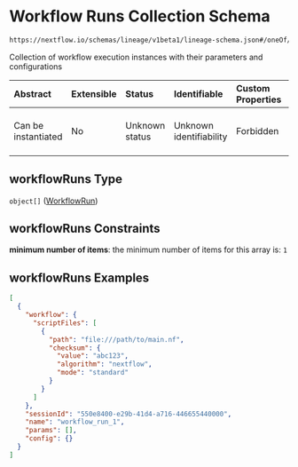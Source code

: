 # Workflow Runs Collection Schema

```txt
https://nextflow.io/schemas/lineage/v1beta1/lineage-schema.json#/oneOf/1/properties/workflowRuns
```

Collection of workflow execution instances with their parameters and configurations

| Abstract            | Extensible | Status         | Identifiable            | Custom Properties | Additional Properties | Access Restrictions | Defined In                                                                                                       |
| :------------------ | :--------- | :------------- | :---------------------- | :---------------- | :-------------------- | :------------------ | :--------------------------------------------------------------------------------------------------------------- |
| Can be instantiated | No         | Unknown status | Unknown identifiability | Forbidden         | Allowed               | none                | [nextflow-lineage-v1beta1-schema.json\*](../out/out/nextflow-lineage-v1beta1-schema.json "open original schema") |

## workflowRuns Type

`object[]` ([WorkflowRun](nextflow-lineage-v1beta1-schema-1-definitions-workflowrun.md))

## workflowRuns Constraints

**minimum number of items**: the minimum number of items for this array is: `1`

## workflowRuns Examples

```json
[
  {
    "workflow": {
      "scriptFiles": [
        {
          "path": "file:///path/to/main.nf",
          "checksum": {
            "value": "abc123",
            "algorithm": "nextflow",
            "mode": "standard"
          }
        }
      ]
    },
    "sessionId": "550e8400-e29b-41d4-a716-446655440000",
    "name": "workflow_run_1",
    "params": [],
    "config": {}
  }
]
```
